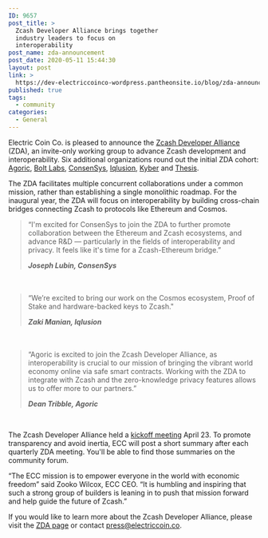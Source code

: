 ```yaml
---
ID: 9657
post_title: >
  Zcash Developer Alliance brings together
  industry leaders to focus on
  interoperability
post_name: zda-announcement
post_date: 2020-05-11 15:44:30
layout: post
link: >
  https://dev-electriccoinco-wordpress.pantheonsite.io/blog/zda-announcement/
published: true
tags:
  - community
categories:
  - General
---
```

<!-- wp:paragraph -->
<p>Electric Coin Co. is pleased to announce the <a href="https://dev-electriccoinco-wordpress.pantheonsite.io/zcash-developer-alliance">Zcash Developer Alliance</a> (ZDA), an invite-only working group to advance Zcash development and interoperability. Six additional organizations round out the initial ZDA cohort: <a href="https://agoric.com/" target="_blank" rel="noreferrer noopener">Agoric</a>, <a href="https://boltlabs.tech/" target="_blank" rel="noreferrer noopener">Bolt Labs</a>, <a href="https://consensys.net/" target="_blank" rel="noreferrer noopener">ConsenSys</a>, <a href="https://www.iqlusion.io/" target="_blank" rel="noreferrer noopener">Iqlusion</a>, <a href="https://kyber.network/" target="_blank" rel="noreferrer noopener">Kyber</a> and <a href="https://thesis.co/" target="_blank" rel="noreferrer noopener">Thesis</a>.&nbsp;</p>
<!-- /wp:paragraph -->

<!-- wp:paragraph -->
<p>The ZDA facilitates multiple concurrent collaborations under a common mission, rather than establishing a single monolithic roadmap. For the inaugural year, the ZDA will focus on interoperability by building cross-chain bridges connecting Zcash to protocols like Ethereum and Cosmos.</p>
<!-- /wp:paragraph -->

<!-- wp:quote -->
<blockquote class="wp-block-quote">
<p>“I'm excited for ConsenSys to join the ZDA to further promote collaboration between the Ethereum and Zcash ecosystems, and advance R&amp;D — particularly in the fields of interoperability and privacy. It feels like it's time for a Zcash-Ethereum bridge.”</p>
<strong><cite>Joseph Lubin, ConsenSys</cite></strong></blockquote>
<!-- /wp:quote -->

<!-- wp:spacer {"height":20} -->
<div class="wp-block-spacer" style="height: 20px;" aria-hidden="true"> </div>
<!-- /wp:spacer -->

<!-- wp:quote -->
<blockquote class="wp-block-quote">
<p>“We’re excited to bring our work on the Cosmos ecosystem, Proof of Stake and hardware-backed keys to Zcash." </p>
<strong><cite>Zaki Manian, Iqlusion</cite></strong></blockquote>
<!-- /wp:quote -->

<!-- wp:spacer {"height":20} -->
<div class="wp-block-spacer" style="height: 20px;" aria-hidden="true"> </div>
<!-- /wp:spacer -->

<!-- wp:quote -->
<blockquote class="wp-block-quote">
<p>“Agoric is excited to join the Zcash Developer Alliance, as interoperability is crucial to our mission of bringing the vibrant world economy online via safe smart contracts. Working with the ZDA to integrate with Zcash and the zero-knowledge privacy features allows us to offer more to our partners.”</p>
<strong><cite>Dean Tribble, Agoric</cite></strong></blockquote>
<!-- /wp:quote -->

<!-- wp:paragraph -->
<p>&nbsp;</p>
<!-- /wp:paragraph -->

<!-- wp:paragraph -->
<p>The Zcash Developer Alliance held a <a href="https://forum.zcashcommunity.com/t/zda-meeting-summary-4-23/36482">kickoff meeting</a> April 23. To promote transparency and avoid inertia, ECC will post a short summary after each quarterly ZDA meeting. You'll be able to find those summaries on the community forum.</p>
<!-- /wp:paragraph -->

<!-- wp:paragraph -->
<p><p>“The ECC mission is to empower everyone in the world with economic freedom” said Zooko Wilcox, ECC CEO. “It is humbling and inspiring that such a strong group of builders is leaning in to push that mission forward and help guide the future of Zcash.”</p>
<p>If you would like to learn more about the Zcash Developer Alliance, please visit the <a href="https://dev-electriccoinco-wordpress.pantheonsite.io/zcash-developer-alliance">ZDA page</a> or contact <a href="mailto:press@electriccoin.co">press@electriccoin.co</a>.</p></p>
<!-- /wp:paragraph -->